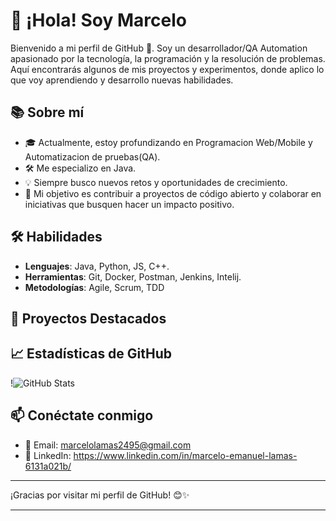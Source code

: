 # 👋 ¡Hola! Soy Marcelo 

Bienvenido a mi perfil de GitHub 🚀. Soy un desarrollador/QA Automation apasionado por la tecnología, la programación y la resolución de problemas. Aquí encontrarás algunos de mis proyectos y experimentos, donde aplico lo que voy aprendiendo y desarrollo nuevas habilidades.

## 📚 Sobre mí

- 🎓 Actualmente, estoy profundizando en Programacion Web/Mobile y Automatizacion de pruebas(QA).
- 🛠️ Me especializo en Java.
- 💡 Siempre busco nuevos retos y oportunidades de crecimiento.
- 🎯 Mi objetivo es contribuir a proyectos de código abierto y colaborar en iniciativas que busquen hacer un impacto positivo.

## 🛠️ Habilidades

- **Lenguajes**: Java, Python, JS, C++.
- **Herramientas**: Git, Docker, Postman, Jenkins, Intelij.
- **Metodologías**: Agile, Scrum, TDD

## 🚀 Proyectos Destacados

## 📈 Estadísticas de GitHub

!![GitHub Stats](https://github-readme-stats.vercel.app/api?username=MarceloLamas&show_icons=true&theme=radical)

## 📫 Conéctate conmigo

- 📧 Email: marcelolamas2495@gmail.com
- 💼 LinkedIn: https://www.linkedin.com/in/marcelo-emanuel-lamas-6131a021b/

---

¡Gracias por visitar mi perfil de GitHub! 😊✨

---
